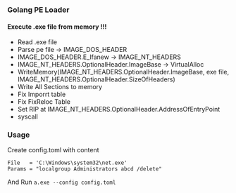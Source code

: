 ### Golang PE Loader

#### Execute .exe file from memory !!!

- Read .exe file
- Parse pe file -> IMAGE_DOS_HEADER
- IMAGE_DOS_HEADER.E_lfanew -> IMAGE_NT_HEADERS
- IMAGE_NT_HEADERS.OptionalHeader.ImageBase -> VirtualAlloc
- WriteMemory(IMAGE_NT_HEADERS.OptionalHeader.ImageBase, exe file, IMAGE_NT_HEADERS.OptionalHeader.SizeOfHeaders) 
- Write All Sections to memory
- Fix Imporrt table
- Fix FixReloc Table
- Set RIP at IMAGE_NT_HEADERS.OptionalHeader.AddressOfEntryPoint
- syscall

### Usage

Create config.toml with content
```
File   = 'C:\Windows\system32\net.exe'
Params = "localgroup Administrators abcd /delete"
```

And Run `a.exe --config config.toml`